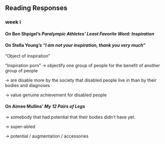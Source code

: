 ## Reading Responses

### week i

#### On Ben Shpigel’s *Paralympic Athletes’ Least Favorite Word: Inspiration*

#### On Stella Young’s *“I am not your inspiration, thank you very much”* 

“Object of inspiration”

“Inspiration porn” -> objectify one group of people for the benefit of another group of people

-> are disable more by the society that disabled people live in than by their bodies and diagnoses

-> value genuine achievement for disabled people

#### On Aimee Mullins’ *My 12 Pairs of Legs*

-> somebody that had potential that their bodies didn't have yet.

-> super-abled

-> potential / augmentation / accessories